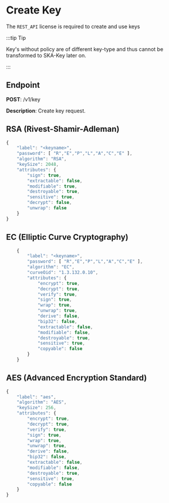 # Create Key

The `REST_API` license is required to create and use keys
 
:::tip Tip

Key's without policy are of different key-type and thus cannot be transformed to SKA-Key later on.

:::

## Endpoint
**POST**: /v1/key

**Description**: Create key request.

## RSA (Rivest-Shamir-Adleman)

```js
{
    "label": "<keyname>",
    "password": [ "R","E","P","L","A","C","E" ],
    "algorithm": "RSA",
    "keySize": 2048,
    "attributes": {
        "sign": true,
        "extractable": false,
        "modifiable": true,
        "destroyable": true,
        "sensitive": true,
        "decrypt": false,
        "unwrap": false
    }
}
```


## EC (Elliptic Curve Cryptography)
```js
    {
        "label": "<keyname>",
        "password": [ "R","E","P","L","A","C","E" ],
        "algorithm": "EC",
        "curveOid": "1.3.132.0.10",
        "attributes": {
            "encrypt": true,
            "decrypt": true,
            "verify": true,
            "sign": true,
            "wrap": true,
            "unwrap": true,
            "derive": false,
            "bip32": false,
            "extractable": false,
            "modifiable": false,
            "destroyable": true,
            "sensitive": true,
            "copyable": false
        }
    }
```
## AES (Advanced Encryption Standard)

```js
{
    "label": "aes",
    "algorithm": "AES",
    "keySize": 256,
    "attributes": {
        "encrypt": true,
        "decrypt": true,
        "verify": true,
        "sign": true,
        "wrap": true,
        "unwrap": true,
        "derive": false,
        "bip32": false,
        "extractable": false,
        "modifiable": false,
        "destroyable": true,
        "sensitive": true,
        "copyable": false
    }
}
```